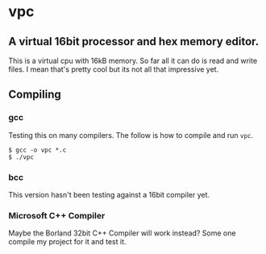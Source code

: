 vpc
===

## A virtual 16bit processor and hex memory editor.

This is a virtual cpu with 16kB memory. So far all it can do is read
and write files. I mean that's pretty cool but its not all that
impressive yet.

## Compiling

### gcc

Testing this on many compilers. The follow is how to compile
and run `vpc`.

    $ gcc -o vpc *.c
    $ ./vpc

### bcc

This version hasn't been testing against a 16bit compiler yet.

### Microsoft C++ Compiler

Maybe the Borland 32bit C++ Compiler will work instead? Some one
compile my project for it and test it.
